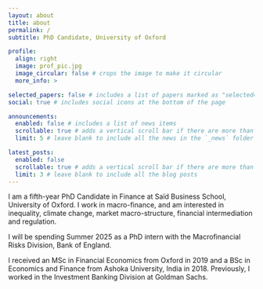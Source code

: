 ```yaml
---
layout: about
title: about
permalink: /
subtitle: PhD Candidate, University of Oxford

profile:
  align: right
  image: prof_pic.jpg
  image_circular: false # crops the image to make it circular
  more_info: >

selected_papers: false # includes a list of papers marked as "selected={true}"
social: true # includes social icons at the bottom of the page

announcements:
  enabled: false # includes a list of news items
  scrollable: true # adds a vertical scroll bar if there are more than 3 news items
  limit: 5 # leave blank to include all the news in the `_news` folder

latest_posts:
  enabled: false
  scrollable: true # adds a vertical scroll bar if there are more than 3 new posts items
  limit: 3 # leave blank to include all the blog posts
---
```


I am a fifth-year PhD Candidate in Finance at Saïd Business School, University of Oxford. I work in macro-finance, and am interested in inequality, climate change, market macro-structure, financial intermediation and regulation.

I will be spending Summer 2025 as a PhD intern with the Macrofinancial Risks Division, Bank of England. 

I received an MSc in Financial Economics from Oxford in 2019 and a BSc in Economics and Finance from Ashoka University, India in 2018. Previously, I worked in the Investment Banking Division at Goldman Sachs. 
